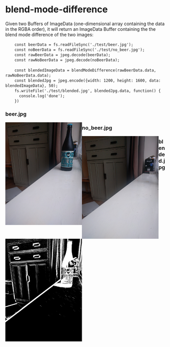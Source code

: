 # blend-mode-difference

Given two Buffers of ImageData (one-dimensional array containing the data in the RGBA order),
it will return an ImageData Buffer containing the the blend mode difference of the two images:

```
    const beerData = fs.readFileSync('./test/beer.jpg');
    const noBeerData = fs.readFileSync('./test/no_beer.jpg');
    const rawBeerData = jpeg.decode(beerData);
    const rawNoBeerData = jpeg.decode(noBeerData);

    const blendedImageData = blendModeDifference(rawBeerData.data, rawNoBeerData.data);
    const blendedJpg = jpeg.encode({width: 1200, height: 1600, data: blendedImageData}, 50);
    fs.writeFile('./test/blended.jpg', blendedJpg.data, function() {
      console.log('done');
    })
```

### beer.jpg

<img src="test/beer.jpg" align="left" height="320" width="240" >


### no_beer.jpg

<img src="test/no_beer.jpg" align="left" height="320" width="240" >


### blended.jpg

<img src="test/blended.jpg" align="left" height="320" width="240" >


